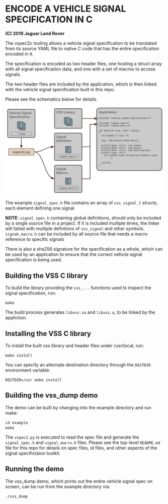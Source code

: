 # ENCODE  A VEHICLE SIGNAL SPECIFICATION IN C

**(C) 2019 Jaguar Land Rover**

The vspec2c tooling allows a vehicle signal specification to be
translated from its source YAML file to native C code that
has the entire specification encoded in it.

The specification is encoded as two header files, one hosting a struct
array with all signal specification data, and one with a set of macros
to access signals.

The two header files are included by the application, which is then
linked with the vehicle signal specification built in this repo.

Please see the schematics below for details.

![Schematics](schematics.png)


The example `signal_spec.h` file contains an array of `vss_signal_t`
structs, each element defining one signal.

**NOTE**: `signal_spec.h` containing global definitions, should only be included by
a single source file in a project. If it is included multiple times, the
linker will failed with multiple defintions of `vss_signal` and other symbols.<br>
`signak_macro.h` can be included by all source file that needs a macro reference to 
specific signals


There is also a sha256 signature for the specification as a whole,
which can be used by an application to ensure that the correct vehicle
signal specification is being used.


## Building the VSS C library
To build the library providing the `vss_...` functions used to inspect the signal specification, run:

    make

The build process generates `libvss.so` and `libvss.a`, to be linked
by the appliction.

## Installing the VSS C library
To install the built vss library and header files under /usr/local, run:

    make install

You can specify an alternate destination directory through the
`DESTDIR` environment variable:

    DESTDIR=/usr make install

## Building the vss_dump demo
The demo can be built by changing into the example directory and run
make:

    cd example
    make

The `vspec2.py` is executed to read the spec file and generate the
`signal_spec.h` and `signal_macro.h` files. Please see the top-level
`README.md` file for this repo for details on spec files, id files,
and other aspects of the signal specifictaion toolkit.

## Running the demo
The vss_dump demo, which prints out the entire vehicle signal spec on
screen, can be run from the example directory via:

    ./vss_dump
